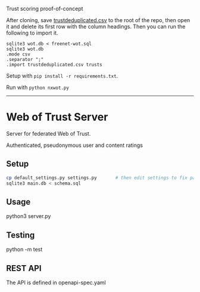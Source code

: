 Trust scoring proof-of-concept

After cloning, save [trustdeduplicated.csv](https://figshare.com/articles/dataset/The_Freenet_social_trust_graph_extracted_from_the_Web_of_Trust/4725664) to the root of the repo, then open it and delete its first row with the column headings. Then you can run the following to import it.

```
sqlite3 wot.db < freenet-wot.sql
sqlite3 wot.db
.mode csv
.separator ";"
.import trustdeduplicated.csv trusts
```

Setup with `pip install -r requirements.txt`.

Run with `python nxwot.py`

----

# Web of Trust Server
 
Server for federated Web of Trust.

Authenticated, pseudonymous user and content ratings

## Setup

```sh
cp default_settings.py settings.py       # then edit settings to fix path to code
sqlite3 main.db < schema.sql
```

## Usage

python3 server.py

## Testing

python -m test

## REST API

The API is defined in openapi-spec.yaml
